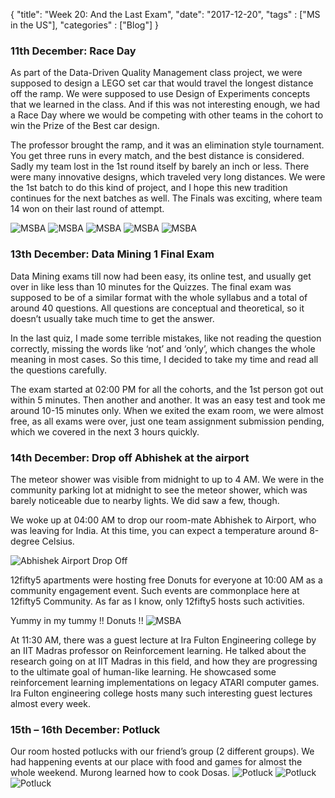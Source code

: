 {
    "title": "Week 20: And the Last Exam",
    "date": "2017-12-20",
    "tags" : ["MS in the US"],
    "categories" : ["Blog"]
}

###  11th December: Race Day

As part of the Data-Driven Quality Management class project, we were supposed to design a LEGO set car that would travel the longest distance off the ramp. We were supposed to use Design of Experiments concepts that we learned in the class. And if this was not interesting enough, we had a Race Day where we would be competing with other teams in the cohort to win the Prize of the Best car design.

The professor brought the ramp, and it was an elimination style tournament. You get three runs in every match, and the best distance is considered. Sadly my team lost in the 1st round itself by barely an inch or less. There were many innovative designs, which traveled very long distances.
We were the 1st batch to do this kind of project, and I hope this new tradition continues for the next batches as well. The Finals was exciting, where team 14 won on their last round of attempt.

![MSBA ](/images/MSBA/20/IMG-20171211-WA0008.jpg)
![MSBA ](/images/MSBA/20/IMG-20171211-WA0010.jpg)
![MSBA ](/images/MSBA/20/IMG-20171211-WA0012.jpg)
![MSBA ](/images/MSBA/20/IMG-20171211-WA0026.jpg)
![MSBA ](/images/MSBA/20/IMG-20171211-WA0036.jpg)

###   13th December: Data Mining 1 Final Exam

Data Mining exams till now had been easy, its online test, and usually get over in like less than 10 minutes for the Quizzes. The final exam was supposed to be of a similar format with the whole syllabus and a total of around 40 questions. All questions are conceptual and theoretical, so it doesn’t usually take much time to get the answer.

In the last quiz, I made some terrible mistakes, like not reading the question correctly, missing the words like ‘not’ and ‘only’, which changes the whole meaning in most cases. So this time, I decided to take my time and read all the questions carefully.

The exam started at 02:00 PM for all the cohorts, and the 1st person got out within 5 minutes. Then another and another. It was an easy test and took me around 10-15 minutes only. When we exited the exam room, we were almost free, as all exams were over, just one team assignment submission pending, which we covered in the next 3 hours quickly.

###  14th December: Drop off Abhishek at the airport

The meteor shower was visible from midnight to up to 4 AM. We were in the community parking lot at midnight to see the meteor shower, which was barely noticeable due to nearby lights. We did saw a few, though.

We woke up at 04:00 AM to drop our room-mate Abhishek to Airport, who was leaving for India. At this time, you can expect a temperature around 8-degree Celsius.

![Abhishek Airport Drop Off](/images/MSBA/20/IMG_20171214_045434.jpg)

12fifty5 apartments were hosting free Donuts for everyone at 10:00 AM as a community engagement event. Such events are commonplace here at 12fifty5 Community.  As far as I know, only 12fifty5 hosts such activities.

Yummy in my tummy !! Donuts !!
![MSBA ](/images/MSBA/20/IMG_20171214_103404.jpg)

At 11:30 AM, there was a guest lecture at Ira Fulton Engineering college by an IIT Madras professor on Reinforcement learning. He talked about the research going on at IIT Madras in this field, and how they are progressing to the ultimate goal of human-like learning. He showcased some reinforcement learning implementations on legacy ATARI computer games. Ira Fulton engineering college hosts many such interesting guest lectures almost every week.

###  15th – 16th December: Potluck

Our room hosted potlucks with our friend’s group (2 different groups). We had happening events at our place with food and games for almost the whole weekend. Murong learned how to cook Dosas.
![Potluck ](/images/MSBA/20/IMG_20171218_200321.jpg)
![Potluck ](/images/MSBA/20/IMG_20171218_200423.jpg)
![Potluck ](/images/MSBA/20/20171215_215002.jpg)
